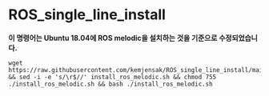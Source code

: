 # ROS_single_line_install

**이 명령어는 Ubuntu 18.04에 ROS melodic을 설치하는 것을 기준으로 수정되었습니다.**


    wget https://raw.githubusercontent.com/kemjensak/ROS_single_line_install/main/install_ros_melodic.sh && sed -i -e 's/\r$//' install_ros_melodic.sh && chmod 755 ./install_ros_melodic.sh && bash ./install_ros_melodic.sh

